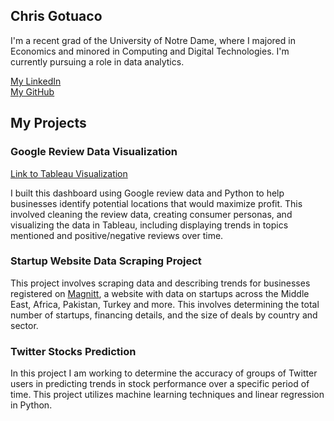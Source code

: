 ## Chris Gotuaco

I'm a recent grad of the University of Notre Dame, where I majored in Economics and minored in Computing and Digital Technologies. I'm currently pursuing a role in data analytics.

[My LinkedIn](https://www.linkedin.com/in/christopher-gotuaco/)  
[My GitHub](https://github.com/cgotuaco99)



## My Projects

### Google Review Data Visualization
[Link to Tableau Visualization](https://public.tableau.com/app/profile/christopher.gotuaco#!/?newProfile=&activeTab=0)  

I built this dashboard using Google review data and Python to help businesses identify potential locations that would maximize profit. This involved cleaning the review data, creating consumer personas, and visualizing the data in Tableau, including displaying trends in topics mentioned and positive/negative reviews over time.

### Startup Website Data Scraping Project	
This project involves scraping data and describing trends for businesses registered on [Magnitt](https://magnitt.com/), a website with data on startups across the Middle East, Africa, Pakistan, Turkey and more. This involves determining the total number of startups, financing details, and the size of deals by country and sector.

### Twitter Stocks Prediction
In this project I am working to determine the accuracy of groups of Twitter users in predicting trends in stock performance over a specific period of time. This project utilizes machine learning techniques and linear regression in Python.

